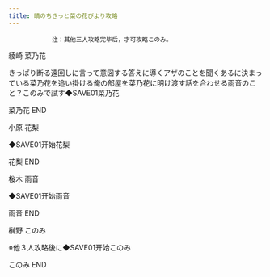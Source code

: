 ```yaml
---
title: 晴のちきっと菜の花びより攻略
---
```


                注：其他三人攻略完毕后，才可攻略このみ。

綾崎 菜乃花

きっぱり断る遠回しに言って意図する答えに導くアザのことを聞くあるに決まっている菜乃花を追い掛ける俺の部屋を菜乃花に明け渡す話を合わせる雨音のこと？このみで試す◆SAVE01菜乃花

菜乃花 END

小原 花梨

◆SAVE01开始花梨

花梨 END

桜木 雨音

◆SAVE01开始雨音

雨音 END

榊野 このみ

※他３人攻略後に◆SAVE01开始このみ

このみ END
              
